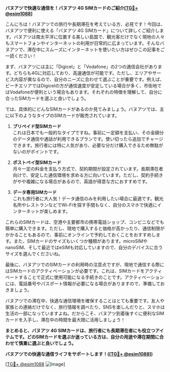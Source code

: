 **バヌアツで快適な通信を！バヌアツ 4G SIMカードのご紹介[[TG💪+ @esim1088](https://t.me/s/esim1088)]**

こんにちは！バヌアツでの旅行や長期滞在を考えている方、必見です！今回は、バヌアツで便利に使える「バヌアツ 4G SIMカード」について詳しくご紹介します。バヌアツは南太平洋に位置する美しい島国で、観光客だけでなく現地の人々もスマートフォンやインターネットの利用が日常的に広まっています。そんなバヌアツで、滞在中にスムーズにインターネットを使いたい方はぜひこの記事をご一読ください！

まず、バヌアツには主に「Digicel」と「Vodafone」の2つの通信会社があります。どちらも4Gに対応しており、高速通信が可能です。ただし、エリアやサービス内容が異なるので、自分のニーズに合わせて選ぶことが重要です。例えば、ビーチエリアではDigicelの方が通信速度が安定している場合が多く、市街地ではVodafoneが便利という場合もあります。それぞれの特徴を理解して、自分に合ったSIMカードを選ぶと良いでしょう。

では、具体的にどんなSIMカードがあるのか見てみましょう。バヌアツでは、主に以下のようなタイプのSIMカードが販売されています。

1. **プリペイド型SIMカード**  
これは日本でも一般的なタイプですね。事前に一定額を支払い、その金額分のデータ通信や通話が利用できるプランです。使い切ったら追加でチャージできます。旅行者には特に人気があり、必要な分だけ購入できるため無駄がないのがポイントです。

2. **ポストペイ型SIMカード**  
月々一定の料金を支払う方式で、契約期間が設定されています。長期滞在者向けで、安定した通信環境を求める方に向いています。ただし、契約手続きがやや複雑になる場合があるので、英語が得意な方におすすめです。

3. **データ専用SIMカード**  
これも旅行者に大人気！データ通信のみを利用したい場合に最適です。観光名所やレストランなどでWi-Fiを探す手間もなく、自分のスマホで快適にインターネットが楽しめます。

これらのSIMカードは、空港や主要都市の携帯電話ショップ、コンビニなどでも簡単に購入できます。ただし、現地で購入すると価格が高かったり、通信制限がかかることもあるので、事前にオンラインで予約しておくことをおすすめします。また、SIMカードのサイズもいくつか種類があります。microSIMやnanoSIM、そして最近ではeSIMも対応していますので、自分のデバイスに合うサイズを選んでくださいね。

最後に、バヌアツでのSIMカードの利用時の注意点ですが、現地で通信する際にはSIMカードのアクティベーションが必要です。これは、SIMカードをアクティベートすることで正式に使用可能になる手続きのことです。アクティベーションには、電話番号やパスポート情報が必要になる場合がありますので、準備しておきましょう。

バヌアツでの滞在中、快適な通信環境を確保することはとても重要です。友人や家族との連絡だけでなく、旅行情報を調べたり、SNSを楽しんだりと、スマホは生活の一部になっていますよね。だからこそ、バヌアツ到着後すぐに便利なSIMカードを入手し、滞在中の時間を最大限に活用しましょう！

**まとめると、バヌアツ 4G SIMカードは、旅行者にも長期滞在者にも役立つアイテムです。どのSIMカードを選ぶか迷っている方は、自分の用途や滞在期間に合わせて慎重に選ぶと良いでしょう。**

**バヌアツでの快適な通信ライフをサポートします！([[TG💪+ @esim1088](https://t.me/s/esim1088)])**

[[TG💪+ @esim1088](https://t.me/s/esim1088) ![Image](https://i.postimg.cc/Y0z9fWf4/image.png)]